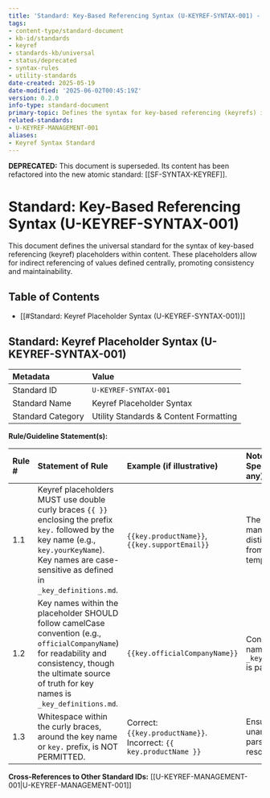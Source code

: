 ```yaml
---
title: 'Standard: Key-Based Referencing Syntax (U-KEYREF-SYNTAX-001) - DEPRECATED'
tags:
- content-type/standard-document
- kb-id/standards
- keyref
- standards-kb/universal
- status/deprecated
- syntax-rules
- utility-standards
date-created: 2025-05-19
date-modified: '2025-06-02T00:45:19Z'
version: 0.2.0
info-type: standard-document
primary-topic: Defines the syntax for key-based referencing (keyrefs) in KB documents.
related-standards:
- U-KEYREF-MANAGEMENT-001
aliases:
- Keyref Syntax Standard
---
```

**DEPRECATED:** This document is superseded. Its content has been refactored into the new atomic standard: [[SF-SYNTAX-KEYREF]].

# Standard: Key-Based Referencing Syntax (U-KEYREF-SYNTAX-001)

This document defines the universal standard for the syntax of key-based referencing (keyref) placeholders within content. These placeholders allow for indirect referencing of values defined centrally, promoting consistency and maintainability.

## Table of Contents
- [[#Standard: Keyref Placeholder Syntax (U-KEYREF-SYNTAX-001)]]

## Standard: Keyref Placeholder Syntax (U-KEYREF-SYNTAX-001)

| Metadata        | Value                                 |
| :-------------- | :------------------------------------ |
| Standard ID     | `U-KEYREF-SYNTAX-001`                 |
| Standard Name   | Keyref Placeholder Syntax             |
| Standard Category | Utility Standards & Content Formatting |

**Rule/Guideline Statement(s):**

| Rule # | Statement of Rule                                                                                                                               | Example (if illustrative)                                    | Notes / Further Specification (if any)                                       |
| :----- | :---------------------------------------------------------------------------------------------------------------------------------------------- | :----------------------------------------------------------- | :--------------------------------------------------------------------------- |
| 1.1    | Keyref placeholders MUST use double curly braces `{{ }}` enclosing the prefix `key.` followed by the key name (e.g., `key.yourKeyName`). Key names are case-sensitive as defined in `_key_definitions.md`. | `{{key.productName}}`, `{{key.supportEmail}}`             | The `key.` prefix is mandatory to distinguish keyrefs from other potential templating syntaxes. |
| 1.2    | Key names within the placeholder SHOULD follow camelCase convention (e.g., `officialCompanyName`) for readability and consistency, though the ultimate source of truth for key names is `_key_definitions.md`. | `{{key.officialCompanyName}}`                               | Consistency in key naming within `_key_definitions.md` is paramount.         |
| 1.3    | Whitespace within the curly braces, around the key name or `key.` prefix, is NOT PERMITTED.                                                        | Correct: `{{key.productName}}`. Incorrect: `{{ key.productName }}` | Ensures unambiguous parsing by resolution scripts.                           |

**Cross-References to Other Standard IDs:** [[U-KEYREF-MANAGEMENT-001|U-KEYREF-MANAGEMENT-001]] 